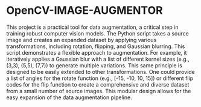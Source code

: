 # OpenCV-IMAGE-AUGMENTOR
This project is a practical tool for data augmentation, a critical step in training robust computer vision models. The Python script takes a source image and  creates an expanded dataset by applying various transformations, including rotation, flipping, and Gaussian blurring.
This script demonstrates a flexible approach to augmentation. For example, it iteratively applies a Gaussian blur with a list of different kernel sizes (e.g., (3,3), (5,5), (7,7)) to generate multiple variations.
This same principle is designed to be easily extended to other transformations. One could provide a list of angles for the rotate function (e.g., [-15, -10, 10, 15]) or different flip codes for the flip function to create a comprehensive and diverse dataset from a small number of source images. This modular design allows for the easy expansion of the data augmentation pipeline.
